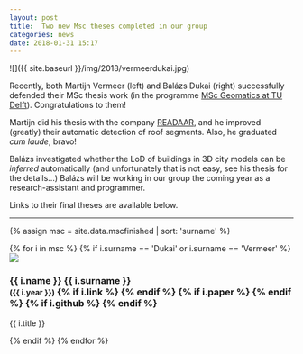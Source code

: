 ```yaml
---
layout: post
title:  Two new Msc theses completed in our group
categories: news
date: 2018-01-31 15:17
---
```


![]({{ site.baseurl }}/img/2018/vermeerdukai.jpg)

Recently, both Martijn Vermeer (left) and Balázs Dukai (right) successfully defended their MSc thesis work (in the programme [MSc Geomatics at TU Delft](http://geomatics.tudelft.nl)). 
Congratulations to them!

Martijn did his thesis with the company [READAAR](http://www.readaar.com/), and he improved (greatly) their automatic detection of roof segments.
Also, he graduated *cum laude*, bravo!

Balázs investigated whether the LoD of buildings in 3D city models can be *inferred* automatically (and unfortunately that is not easy, see his thesis for the details...)
Balázs will be working in our group the coming year as a research-assistant and programmer.

Links to their final theses are available below.

- - -

{% assign msc = site.data.mscfinished | sort: 'surname' %}

<div class="row">
{% for i in msc %}
{% if i.surname == 'Dukai' or i.surname == 'Vermeer' %}
  <div class="col-sm-4 col-md-3">
    <div class="thumbnail">
      <a href="{{ i.link }}"><img src="{{ "/img/msc/" | append: i.image | prepend: site.baseurl }}"/></a>
      <div class="caption">
        <h3>
          {{ i.name }} {{ i.surname }} 
          <br />
          <small>({{ i.year }})</small>
        {% if i.link %}
          <small><a href="{{ i.link }}"><i class="fas fa-book" title="thesis"></i></a></small>
        {% endif %}
        {% if i.paper %}
          <small><a href="{{ i.paper }}"><i class="fas fa-file-text" title="paper"></i></a></small>
        {% endif %}
        {% if i.github %}
          <small><a href="{{ i.github }}"><i class="fas fa-github" title="github"></i></a></small> 
        {% endif %}
        </h3>
        <p>{{ i.title }}</p>
      </div>
    </div>
  </div>
{% endif %}
{% endfor %}
</div>
